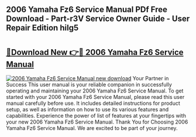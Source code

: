 ## 2006 Yamaha Fz6 Service Manual PDf Free Download - Part-r3V Service Owner Guide - User Repair Edition hiIg5

# <h2><a href="http://bc45631.oget.top/?id=2006+Yamaha+Fz6+Service+Manual">🔗Download New 👉🔴 2006 Yamaha Fz6 Service Manual</a></h2>

[![2006 Yamaha Fz6 Service Manual new download](https://i.imgur.com/5g1atiW.png)](http://bc45631.oget.top/?id=2006+Yamaha+Fz6+Service+Manual)
Your Partner in Success This user manual is your reliable companion in successfully operating and maintaining your 2006 Yamaha Fz6 Service Manual. To get started with your 2006 Yamaha Fz6 Service Manual, please read this user manual carefully before use. It includes detailed instructions for product setup, as well as information on how to use its various features and capabilities. Experience the power of list of features at your fingertips with your new 2006 Yamaha Fz6 Service Manual. Thank You for Choosing 2006 Yamaha Fz6 Service Manual. We are excited to be part of your journey.
